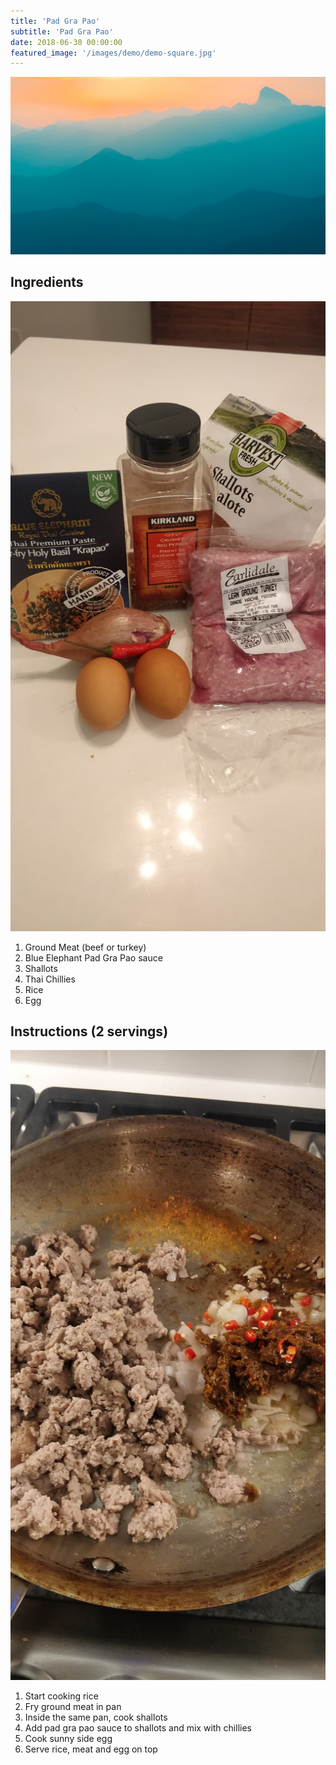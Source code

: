 ```yaml
---
title: 'Pad Gra Pao'
subtitle: 'Pad Gra Pao'
date: 2018-06-30 00:00:00
featured_image: '/images/demo/demo-square.jpg'
---
```


![](/images/demo/demo-landscape.jpg)

## Ingredients

![ingredients](/images/thai/thai-pad-gra-pao-01.jpg)

1. Ground Meat (beef or turkey)
1. Blue Elephant Pad Gra Pao sauce
1. Shallots
1. Thai Chillies
1. Rice
1. Egg

## Instructions (2 servings)

![meatandshallots](/images/thai/thai-pad-gra-pao-02.jpg)

1. Start cooking rice
1. Fry ground meat in pan
1. Inside the same pan, cook shallots
1. Add pad gra pao sauce to shallots and mix with chillies
1. Cook sunny side egg
1. Serve rice, meat and egg on top




